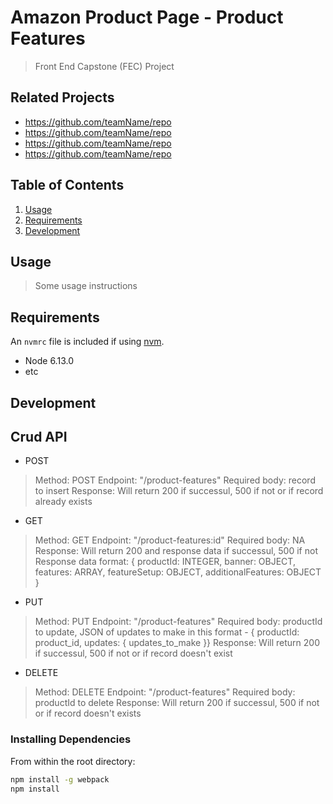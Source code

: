 # Amazon Product Page - Product Features

> Front End Capstone (FEC) Project

## Related Projects

  - https://github.com/teamName/repo
  - https://github.com/teamName/repo
  - https://github.com/teamName/repo
  - https://github.com/teamName/repo

## Table of Contents

1. [Usage](#Usage)
1. [Requirements](#requirements)
1. [Development](#development)

## Usage

> Some usage instructions

## Requirements

An `nvmrc` file is included if using [nvm](https://github.com/creationix/nvm).

- Node 6.13.0
- etc

## Development

## Crud API

- POST
> Method: POST
> Endpoint: "/product-features"
> Required body: record to insert
> Response: Will return 200 if successul, 500 if not or if record already exists

- GET
> Method: GET
> Endpoint: "/product-features:id"
> Required body: NA
> Response: Will return 200 and response data if successul, 500 if not
> Response data format: { productId: INTEGER, banner: OBJECT, features: ARRAY, featureSetup: OBJECT, additionalFeatures: OBJECT }

- PUT
> Method: PUT
> Endpoint: "/product-features"
> Required body: productId to update, JSON of updates to make in this format - { productId: product_id, updates: { updates_to_make }}
> Response: Will return 200 if successul, 500 if not or if record doesn't exist

- DELETE
> Method: DELETE
> Endpoint: "/product-features"
> Required body: productId to delete
> Response: Will return 200 if successul, 500 if not or if record doesn't exists

### Installing Dependencies

From within the root directory:

```sh
npm install -g webpack
npm install
```

